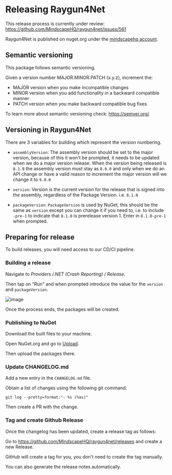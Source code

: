 # Releasing Raygun4Net

This release process is currently under review: https://github.com/MindscapeHQ/raygun4net/issues/561

Raygun4Net is published on nuget.org under the [mindscapehq account](https://www.nuget.org/profiles/mindscapehq).

## Semantic versioning

This package follows semantic versioning.

Given a version number MAJOR.MINOR.PATCH (x.y.z), increment the:

- MAJOR version when you make incompatible changes
- MINOR version when you add functionality in a backward compatible manner
- PATCH version when you make backward compatible bug fixes

To learn more about semantic versioning check: https://semver.org/

## Versioning in Raygun4Net

There are 3 variables for building which represent the version numbering.

- `assemblyVersion`: The assembly version should be set to the major version, because of this it won't be prompted, it
needs to be updated when we do a major version release. When the version being released is `8.1.0` the assembly
version must stay as `8.0.0` and only when we do an API change or have a valid reason to increment the major version
will we change it to `9.0.0`

- `version`: Version is the current version for the release that is signed into the assembly, regardless of the Package
Version. i.e. `8.1.0`

- `packageVersion`: `PackageVersion` is used by NuGet, this should be the same as `version` except you can change it if
you need to, i.e. to include `-pre-1` to indicate that `8.1.0` is prerelease version 1. Enter in `8.1.0-pre-1` when
prompted.

## Preparing for release

To build releases, you will need access to our CD/CI pipeline.

### Building a release

Navigate to _Providers /.NET (Crash Reporting) / Release_. 

Then tap on "Run" and when prompted introduce the value for the `version` and `packageVersion`.

![image](https://github.com/user-attachments/assets/3f6a7138-a505-4494-836e-5848172498c2)

Once the process ends, the packages will be created.

### Publishing to NuGet

Download the built files to your machine.

Open NuGet.org and go to [Upload](https://www.nuget.org/packages/manage/upload).

Then upload the packages there.

### Update CHANGELOG.md

Add a new entry in the `CHANGELOG.md` file.

Obtain a list of changes using the following git command:

```
git log --pretty=format:"- %s (%as)"
```

Then create a PR with the change.

### Tag and create Github Release

Once the changelog has been updated, create a release tag as follows:

Go to https://github.com/MindscapeHQ/raygun4net/releases and create a new Release.

GitHub will create a tag for you, you don't need to create the tag manually.

You can also generate the release notes automatically.
